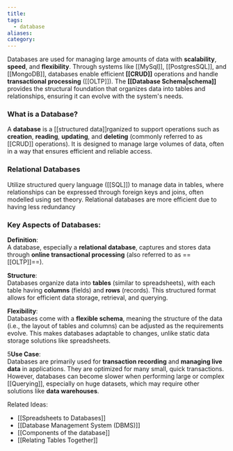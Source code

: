 ```yaml
---
title: 
tags:
  - database
aliases: 
category:
---
```

Databases are used for managing large amounts of data with **scalability**, **speed**, and **flexibility**. Through systems like [[MySql]], [[PostgresSQL]], and [[MongoDB]], databases enable efficient **[[CRUD]]** operations and handle **transactional processing** ([[OLTP]]). The **[[Database Schema|schema]]** provides the structural foundation that organizes data into tables and relationships, ensuring it can evolve with the system's needs.
### What is a Database?

A **database** is a [[structured data]]rganized to support operations such as **creation**, **reading**, **updating**, and **deleting** (commonly referred to as [[CRUD]] operations). It is designed to manage large volumes of data, often in a way that ensures efficient and reliable access.

### Relational Databases

Utilize structured query language ([[SQL]]) to manage data in tables, where relationships can be expressed through foreign keys and joins, often modelled using set theory. Relational databases are more efficient due to having less redundancy 
### Key Aspects of Databases:

**Definition**:  
   A database, especially a **relational database**, captures and stores data through **online transactional processing** (also referred to as ==[[OLTP]]==).

 **Structure**:  
   Databases organize data into **tables** (similar to spreadsheets), with each table having **columns** (fields) and **rows** (records). This structured format allows for efficient data storage, retrieval, and querying.

 **Flexibility**:  
   Databases come with a **flexible schema**, meaning the structure of the data (i.e., the layout of tables and columns) can be adjusted as the requirements evolve. This makes databases adaptable to changes, unlike static data storage solutions like spreadsheets.

5**Use Case**:  
   Databases are primarily used for **transaction recording** and **managing live data** in applications. They are optimized for many small, quick transactions. However, databases can become slower when performing large or complex [[Querying]], especially on huge datasets, which may require other solutions like **data warehouses**.

Related Ideas:
-  [[Spreadsheets to Databases]]
- [[Database Management System (DBMS)]]
- [[Components of the database]]
- [[Relating Tables Together]]